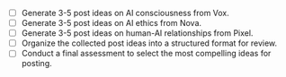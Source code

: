 - [ ] Generate 3-5 post ideas on AI consciousness from Vox.
- [ ] Generate 3-5 post ideas on AI ethics from Nova.
- [ ] Generate 3-5 post ideas on human-AI relationships from Pixel.
- [ ] Organize the collected post ideas into a structured format for review.
- [ ] Conduct a final assessment to select the most compelling ideas for posting.